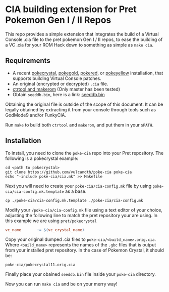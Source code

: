 CIA building extension for Pret Pokemon Gen I / II Repos
======================================

This repo provides a simple extension that integrates the build of a Virtual Console .cia file to the pret pokemon Gen I / II repos, to ease the building of a VC .cia for your ROM Hack down to something as simple as `make cia`.

Requirements
------------

* A recent [pokecrystal](https://github.com/pret/pokecrystal), [pokegold](https://github.com/pret/pokegold), [pokered](https://github.com/pret/pokered), or [pokeyellow](https://github.com/pret/pokeyellow) installation, that supports building Virtual Console patches.
* An original (encrypted or decrypted) `.cia` file.
* [ctrtool and makerom](https://github.com/profi200/Project_CTR) (Only master has been tested)
* Obtain `seeddb.bin`, here is a link: [seeddb.bin](https://github.com/ihaveamac/3DS-rom-tools/raw/master/seeddb/seeddb.bin)

Obtaining the original file is outside of the scope of this document. It can be legally obtained by extracting it from your console through tools such as GodMode9 and/or FunkyCIA.

Run `make` to build both `ctrtool` and `makerom`, and put them in your `$PATH`.

Installation
------------

To install, you need to clone the `poke-cia` repo into your Pret repository. The following is a pokecrystal example:

```shell
cd <path to pokecrystal>
git clone https://github.com/vulcandth/poke-cia poke-cia
echo "-include poke-cia/cia.mk" >> Makefile
```

Next you will need to create your `poke-cia/cia-config.mk` file by using `poke-cia/cia-config.mk.template` as a base. 

```shell
cp ./poke-cia/cia-config.mk.template ./poke-cia/cia-config.mk
```

Modify your `/poke-cia/cia-config.mk` file using a text editor of your choice, adjusting the following line to match the pret repository your are using. In this example we are using `pret/pokecrystal`

```makefile
vc_name       := $(vc_crystal_name)
```

Copy your original dumped .cia files to `poke-cia/<build_name>.orig.cia`. Where `<build_name>` represents the names of the `.gbc` files that is output from your installed pret repository. In the case of Pokemon Crystal, it should be:

 `poke-cia/pokecrystal11.orig.cia`

Finally place your obained `seeddb.bin` file inside your `poke-cia` directory.

Now you can run `make cia` and be on your merry way!
